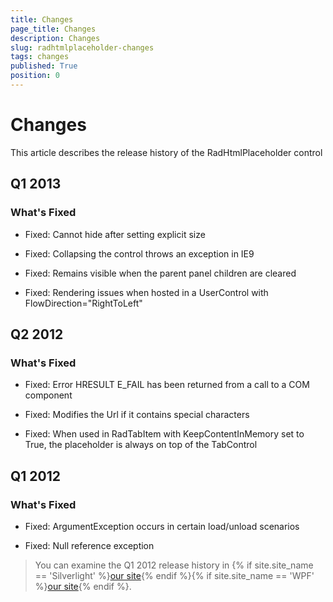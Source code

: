 ```yaml
---
title: Changes
page_title: Changes
description: Changes
slug: radhtmlplaceholder-changes
tags: changes
published: True
position: 0
---
```


# Changes



This article describes the release history of the RadHtmlPlaceholder control
	  

## Q1 2013

### What's Fixed

* Fixed: Cannot hide after setting explicit size

* Fixed: Collapsing the control throws an exception in IE9

* Fixed: Remains visible when the parent panel children are cleared

* Fixed: Rendering issues when hosted in a UserControl with FlowDirection="RightToLeft"

## Q2 2012

### What's Fixed

* Fixed: Error HRESULT E_FAIL has been returned from a call to a COM component

* Fixed: Modifies the Url if it contains special characters

* Fixed: When used in RadTabItem with KeepContentInMemory set to True, the placeholder is always on top of the TabControl

## Q1 2012

### What's Fixed

* Fixed: ArgumentException occurs in certain load/unload scenarios

* Fixed: Null reference exception

>You can examine the Q1 2012 release history in {% if site.site_name == 'Silverlight' %}[our site](http://www.telerik.com/products/silverlight/whats-new/release_notes/q1-2012-version-2012-1-215-271395503.aspx){% endif %}{% if site.site_name == 'WPF' %}[our site](http://www.telerik.com/products/wpf/whats-new/release-history/q1-2012-version-2012-1-215-1506305735.aspx){% endif %}.
			  
